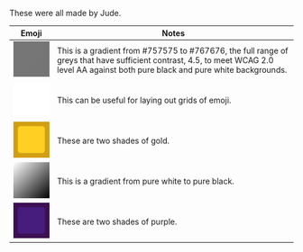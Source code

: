 These were all made by Jude.

Emoji|Notes
-----|-----
![Accessible Grey](accessible_grey.png)|This is a gradient from #757575 to #767676, the full range of greys that have sufficient contrast, 4.5, to meet WCAG 2.0 level AA against both pure black and pure white backgrounds.
![Clear Color](clear_color.png)|This can be useful for laying out grids of emoji.
![Gold](gold.png)|These are two shades of gold.
![Greyscale](greyscale.png)|This is a gradient from pure white to pure black.
![Purple](purple.png)|These are two shades of purple.